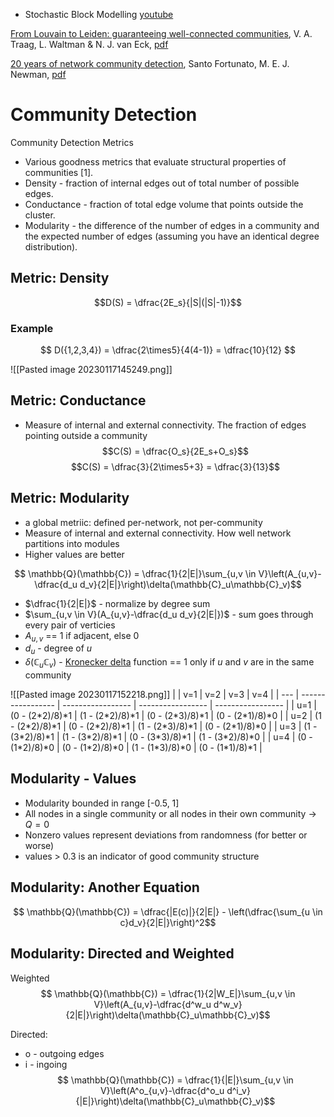 - Stochastic Block Modelling [youtube](https://www.youtube.com/watch?v=_-Z3WLkH_es)

[From Louvain to Leiden: guaranteeing well-connected communities](https://www.nature.com/articles/s41598-019-41695-z), V. A. Traag, L. Waltman & N. J. van Eck, [pdf](https://www.nature.com/articles/s41598-019-41695-z.pdf)

[20 years of network community detection](https://www.nature.com/articles/s41567-022-01716-7), Santo Fortunato, M. E. J. Newman, [pdf](https://arxiv.org/abs/2208.00111)

# Community Detection
Community Detection Metrics
- Various goodness metrics that evaluate structural properties of communities [1].
- Density - fraction of internal edges out of total number of possible edges.
- Conductance - fraction of total edge volume that points outside the cluster.
- Modularity - the difference of the number of edges in a community and the expected number of edges (assuming you have an identical degree distribution).

## Metric: Density
$$D(S) = \dfrac{2E_s}{|S|(|S|-1)}$$
### Example
$$ D({1,2,3,4}) = \dfrac{2\times5}{4(4-1)} = \dfrac{10}{12} $$

![[Pasted image 20230117145249.png]]

## Metric: Conductance
- Measure of internal and external connectivity. The fraction of edges pointing outside a community
$$C(S) = \dfrac{O_s}{2E_s+O_s}$$
$$C(S) = \dfrac{3}{2\times5+3} = \dfrac{3}{13}$$

## Metric: Modularity
- a global metriic: defined per-network, not per-community
- Measure of internal and external connectivity. How well network partitions into modules
- Higher values are better

$$ \mathbb{Q}(\mathbb{C})  = \dfrac{1}{2|E|}\sum_{u,v \in V}\left(A_{u,v}-\dfrac{d_u d_v}{2|E|}\right)\delta(\mathbb{C}_u\mathbb{C}_v)$$


- $\dfrac{1}{2|E|}$ - normalize by degree sum
- $\sum_{u,v \in V}(A_{u,v}-\dfrac{d_u d_v}{2|E|})$ - sum goes through every pair of verticies
- $A_{u,v}$ == 1 if adjacent, else 0
- $d_u$ - degree of $u$
- $\delta(\mathbb{C}_u\mathbb{C}_v)$ - [Kronecker delta](https://en.wikipedia.org/wiki/Kronecker_delta) function == 1 only if $u$ and $v$ are in the same community

![[Pasted image 20230117152218.png]]
|     | v=1               | v=2               | v=3               | v=4               |
| --- | ----------------- | ----------------- | ----------------- | ----------------- |
| u=1 | (0 - (2\*2)/8)\*1 | (1 - (2\*2)/8)\*1 | (0 - (2\*3)/8)\*1 | (0 - (2\*1)/8)\*0 |
| u=2 | (1 - (2\*2)/8)\*1 | (0 - (2\*2)/8)\*1 | (1 - (2\*3)/8)\*1 | (0 - (2\*1)/8)\*0 |
| u=3 | (1 - (3\*2)/8)\*1 | (1 - (3\*2)/8)\*1 | (0 - (3\*3)/8)\*1 | (1 - (3\*2)/8)\*0 |
| u=4 | (0 - (1\*2)/8)\*0 | (0 - (1\*2)/8)\*0 | (1 - (1\*3)/8)\*0 | (0 - (1\*1)/8)\*1 |

## Modularity - Values
- Modularity bounded in range [-0.5, 1]
- All nodes in a single community or all nodes in their own community $\rightarrow$ $Q=0$
- Nonzero values represent deviations from randomness (for better or worse)
- values > 0.3 is an indicator of good community structure

## Modularity: Another Equation

$$ \mathbb{Q}(\mathbb{C})  = \dfrac{|E(c)|}{2|E|} - \left(\dfrac{\sum_{u \in c}d_v}{2|E|}\right)^2$$


## Modularity: Directed and Weighted
Weighted
$$ \mathbb{Q}(\mathbb{C})  = \dfrac{1}{2|W_E|}\sum_{u,v \in V}\left(A_{u,v}-\dfrac{d^w_u d^w_v}{2|E|}\right)\delta(\mathbb{C}_u\mathbb{C}_v)$$

Directed: 
- o - outgoing edges
- i - ingoing
$$ \mathbb{Q}(\mathbb{C})  = \dfrac{1}{|E|}\sum_{u,v \in V}\left(A^o_{u,v}-\dfrac{d^o_u d^i_v}{|E|}\right)\delta(\mathbb{C}_u\mathbb{C}_v)$$




